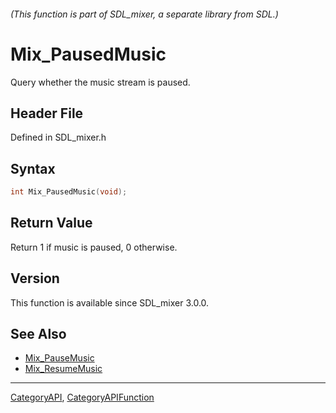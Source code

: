 ###### (This function is part of SDL_mixer, a separate library from SDL.)
# Mix_PausedMusic

Query whether the music stream is paused.

## Header File

Defined in SDL_mixer.h

## Syntax

```c
int Mix_PausedMusic(void);

```

## Return Value

Return 1 if music is paused, 0 otherwise.

## Version

This function is available since SDL_mixer 3.0.0.

## See Also

* [Mix_PauseMusic](Mix_PauseMusic)
* [Mix_ResumeMusic](Mix_ResumeMusic)

----
[CategoryAPI](CategoryAPI), [CategoryAPIFunction](CategoryAPIFunction)

